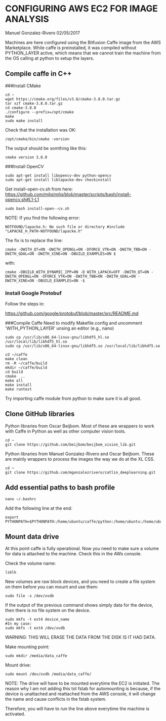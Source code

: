 # CONFIGURING AWS EC2 FOR IMAGE ANALYSIS

Manuel Gonzalez-Rivero 02/05/2017

Machines are here configured using the Bitfusion Caffe image from the AWS Marketplace. While caffe is preinstalled, it was compiled without PYTHON_LAYER active, which means that we cannot train the machine from the OS calling at python to setup the layers. 

## Compile caffe in C++
###Install CMake

	cd ~
	wget https://cmake.org/files/v3.8/cmake-3.8.0.tar.gz
	tar xzf cmake-3.8.0.tar.gz
	cd cmake-3.8.0
	./configure --prefix=/opt/cmake
	make
	sudo make install
	
Check that the installation was OK:

	/opt/cmake/bin/cmake -version
	
The output should be somthing like this:

	cmake version 3.8.0
	
###Install OpenCV

	sudo apt-get install libopencv-dev python-opencv
	sudo apt-get install liblapacke-dev checkinstall

Get install-open-cv.sh from here:
https://github.com/milq/milq/blob/master/scripts/bash/install-opencv.sh#L1-L1

	sudo bash install-open--cv.sh
	
NOTE: 
If you find the following error:

	NOTFOUND/lapacke.h: No such file or directory #include "LAPACKE_H_PATH-NOTFOUND/lapacke.h"

The fix is to replace the line:

	cmake -DWITH_QT=ON -DWITH_OPENGL=ON -DFORCE_VTK=ON -DWITH_TBB=ON -	DWITH_GDAL=ON -DWITH_XINE=ON -DBUILD_EXAMPLES=ON $

with:

	cmake -DBUILD_WITH_DYNAMIC_IPP=ON -D WITH_LAPACK=OFF -DWITH_QT=ON -DWITH_OPENGL=ON -DFORCE_VTK=ON -DWITH_TBB=ON -DWITH_GDAL=ON -DWITH_XINE=ON -DBUILD_EXAMPLES=ON -$

### Install Google Protobuf

Follow the steps in:

https://github.com/google/protobuf/blob/master/src/README.md

###Compile Caffe
Need to modify Makefile.config and uncomment 'WITH_PYTHON_LAYER' unsing an editor (e.g., nano)

	sudo cp /usr/lib/x86_64-linux-gnu/libhdf5_hl.so /usr/local/lib/libhdf5_hl.so
	sudo cp /usr/lib/x86_64-linux-gnu/libhdf5.so /usr/local/lib/libhdf5.so

	cd ~/caffe
	make clean
	rm -R ~/caffe/build
	mkdir ~/caffe/build
	cd build
	cmake  ..
	make all
	make install
	make runtest
	
Try importing caffe module from python to make sure it is all good. 

## Clone GitHub libraries 

Python libraries from Oscar Beijbom. Most of these are wrappers to work with Caffe in Python as well as other computer vision tools.

	cd ~
	git clone https://github.com/beijbom/beijbom_vision_lib.git

Python libraries from Manuel Gonzalez-Rivero and Oscar Beijbom. These are mainly wrappers to process the images the way we do at the XL CSS. 

	cd ~
	git clone https://github.com/mgonzalezrivero/catlin_deeplearning.git
	
## Add essential paths to bash profile

	nano ~/.bashrc
	
Add the following line at the end:

	export PYTHONPATH=$PYTHONPATH:/home/ubuntu/caffe/python:/home/ubuntu:/home/ubuntu/catlin_deeplearning/beijbom


## Mount data drive

At this point caffe is fully operational. Now you need to make sure a volume for data is attached to the machine. Check this in the AWs console.

Check the volume name:

	lsblk

New volumes are raw block devices, and you need to create a file system on them before you can mount and use them:

	sudo file -s /dev/xvdb

If the output of the previous command shows simply data for the device, then there is no file system on the device.

	sudo mkfs -t ext4 device_name
	#In my case:
	sudo mkfs -t ext4 /dev/xvdb

WARNING: THIS WILL ERASE THE DATA FROM THE DISK IS IT HAD DATA.

Make mounting point:

	sudo mkdir /media/data_caffe
	
Mount drive:

	sudo mount /dev/xvdb /media/data_caffe/
	
NOTE: The drive will have to be mounted everytime the EC2 is initiated. The reason why I am not adding this tot fstab for automounting is because, if the device is unattached and reattached from the AWS console, it will change the name and cause conflicts in the fstab system. 

Therefore, you will have to run the line above everytime the machine is activated. 
	
 
	
